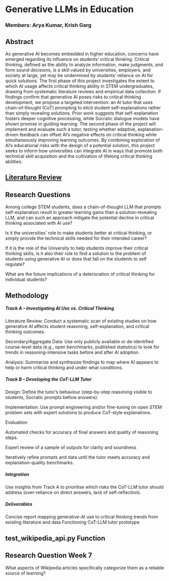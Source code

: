 # Generative LLMs in Education

### Members: Arya Kumar, Krish Garg

## Abstract

As generative AI becomes embedded in higher education, concerns have emerged regarding its influence on students’ critical thinking. Critical thinking, defined as the ability to analyze information, make judgments, and form sound decisions, is a skill valued by universities, employers, and society at large, yet may be undermined by students’ reliance on AI for quick solutions. The first phase of this project investigates the extent to which AI usage affects critical thinking ability in STEM undergraduates, drawing from systematic literature reviews and empirical data collection. If findings confirm that generative AI poses risks to critical thinking development, we propose a targeted intervention: an AI tutor that uses chain-of-thought (CoT) prompting to elicit student self-explanations rather than simply revealing solutions. Prior work suggests that self-explanation fosters deeper cognitive processing, while Socratic dialogue models have shown promise in guiding learning. The second phase of the project will implement and evaluate such a tutor, testing whether adaptive, explanation-driven feedback can offset AI’s negative effects on critical thinking while simultaneously improving learning outcomes. By combining exploration of AI’s educational risks with the design of a potential solution, this project seeks to inform how universities can integrate AI in ways that promote both technical skill acquisition and the cultivation of lifelong critical thinking abilities.

## [Literature Review](https://github.com/arya-kumar1/Generative-LLMs-in-Education/blob/d2a163c46c2a645ca2f7730caebeec6aa2937281/literature-review.md)



## Research Questions

Among college STEM students, does a chain-of-thought LLM that prompts self-explanation result in greater learning gains than a solution-revealing LLM, and can such an approach mitigate the potential decline in critical thinking associated with AI use?

Is it the universities' role to make students better at critical thinking, or simply provide the technical skills needed for their intended career?

If it is the role of the University to help students improve their critical thinking skills, is it also their role to find a solution to the problem of students using generative AI or does that fall on the students to self regulate?

What are the future implications of a deterioration of critical thinking for individual students?

## Methodology

##### Track A – Investigating AI Use vs. Critical Thinking

Literature Review: Conduct a systematic scan of existing studies on how generative AI affects student reasoning, self-explanation, and critical thinking outcomes.

Secondary/Aggregate Data: Use only publicly available or de-identified course-level data (e.g., open benchmarks, published statistics) to look for trends in reasoning-intensive tasks before and after AI adoption.

Analysis: Summarize and synthesize findings to map where AI appears to help or harm critical thinking and under what conditions.

##### Track B – Developing the CoT-LLM Tutor

Design: Define the tutor’s behaviour (step-by-step reasoning visible to students, Socratic prompts before answers).

Implementation: Use prompt engineering and/or fine-tuning on open STEM problem sets with expert solutions to produce CoT-style explanations.

Evaluation:

Automated checks for accuracy of final answers and quality of reasoning steps.

Expert review of a sample of outputs for clarity and soundness 

Iteratively refine prompts and data until the tutor meets accuracy and explanation-quality benchmarks.

##### Integration

Use insights from Track A to prioritise which risks the CoT-LLM tutor should address (over-reliance on direct answers, lack of self-reflection).

##### Deliverables

Concise report mapping generative-AI use to critical thinking trends from existing literature and data
Functioning CoT-LLM tutor prototype

## test_wikipedia_api.py Function

## Research Question Week 7

What aspects of Wikipedia articles specifically categorize them as a reliable source of learning?



